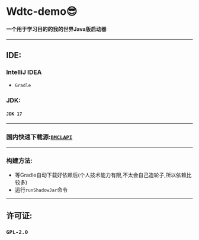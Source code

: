 # Wdtc-demo😎

#### 一个用于学习目的的我的世界Java版启动器

---

## IDE:

### IntelliJ IDEA

- `Gradle`

### JDK:

#### `JDK 17`

---

### 国内快速下载源:[`BMCLAPI`](https://bmclapidoc.bangbang93.com/)

---

### 构建方法:

- 等Gradle自动下载好依赖后(个人技术能力有限,不太会自己造轮子,所以依赖比较多)
- 运行`runShadowJar`命令

---

## 许可证:

### `GPL-2.0`

